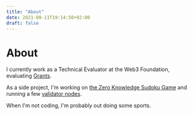 ```yaml
---
title: "About"
date: 2021-08-11T19:14:50+02:00
draft: false
---
```

# About

I currently work as a Technical Evaluator at the Web3 Foundation, evaluating [Grants](https://github.com/w3f/Grants-Program).

As a side project, I'm working on [the Zero Knowledge Sudoku Game](/smoothie) and running a few [validator nodes](/validator).

When I'm not coding, I'm probably out doing some sports.
